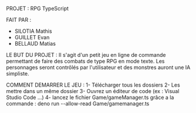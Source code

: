 PROJET : RPG TypeScript

FAIT PAR :
- SILOTIA Mathis
- GUILLET Evan
- BELLAUD Matias

LE BUT DU PROJET :
Il s'agit d'un petit jeu en ligne de commande permettant de faire des combats de type RPG en mode texte. 
Les personnages seront contrôlés par l'utilisateur et des monstres auront une IA simpliste.

COMMENT DEMARRER LE JEU :
1- Télécharger tous les dossiers
2- Les mettre dans un même dossier
3- Ouvrez un éditeur de code (ex : Visual Studio Code ...)
4- lancez le fichier Game/gameManager.ts grâce a la commande : deno run --allow-read Game/gamemanager.ts